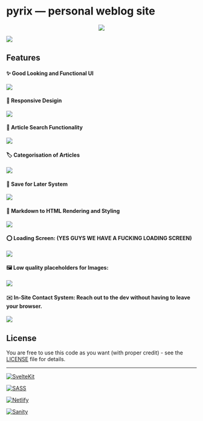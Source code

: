# pyrix — personal weblog site

<p align="center">
  <a href="https://notyasho.netlify.app/blogs" ><img src="https://user-images.githubusercontent.com/90166733/229889532-31b3f627-d0b8-4194-bd91-48293c667793.png"/></a></p>

![](https://repository-images.githubusercontent.com/495805507/ccb3594e-b276-4ae5-9d3f-081e9307613c)

## Features

 #### **✨ Good Looking and Functional UI**
   
   ![](https://raw.githubusercontent.com/at-pyrix/pyrix/master/static/img/thumbnails/nine.jpg)
 


#### 📱 Responsive Desigin

 ![](https://raw.githubusercontent.com/at-pyrix/pyrix/master/static/img/thumbnails/eight.gif)
 


#### **🔎 Article Search Functionality**

 ![](https://raw.githubusercontent.com/at-pyrix/pyrix/master/static/img/thumbnails/%20one.png)
   

#### **🏷️ Categorisation of Articles**
![](https://raw.githubusercontent.com/at-pyrix/pyrix/master/static/img/thumbnails/two.jpeg)


#### **🔖 Save for Later System**

![](https://raw.githubusercontent.com/at-pyrix/pyrix/master/static/img/thumbnails/three.png)
 



#### **📝 Markdown to HTML Rendering and Styling**

![](https://raw.githubusercontent.com/at-pyrix/pyrix/master/static/img/thumbnails/four.png)
 

 
#### **⭕ Loading Screen:** (YES GUYS WE HAVE A FUCKING LOADING SCREEN)

![](https://raw.githubusercontent.com/at-pyrix/pyrix/master/static/img/thumbnails/five.png)

 

#### **🖼️ Low quality placeholders for Images:**

 ![](https://raw.githubusercontent.com/at-pyrix/pyrix/master/static/img/thumbnails/six.gif)



#### **✉️ In-Site Contact System:** Reach out to the dev without having to leave your browser.

![](https://raw.githubusercontent.com/at-pyrix/pyrix/master/static/img/thumbnails/seven.png)
  

## License

You are free to use this code as you want (with proper credit) - see the [LICENSE](LICENSE) file for details.

---

[![SvelteKit](https://img.shields.io/badge/-SvelteKit-black?style=for-the-badge&logo=svelte&color=orangered&logoColor=white)](https://kit.svelte.dev/)

[![SASS](https://img.shields.io/badge/-SASS-black?style=for-the-badge&logo=sass&color=cc6699&logoColor=white)](https://sass-lang.com/)

[![Netlify](https://img.shields.io/badge/-Netlify-black?style=for-the-badge&logo=netlify&color=00c7b7&logoColor=white)](https://www.netlify.com/)

[![Sanity](https://img.shields.io/badge/-Sanity.io-black?style=for-the-badge&logo=pencil&color=orange&logoColor=white)](https://www.sanity.io/)

